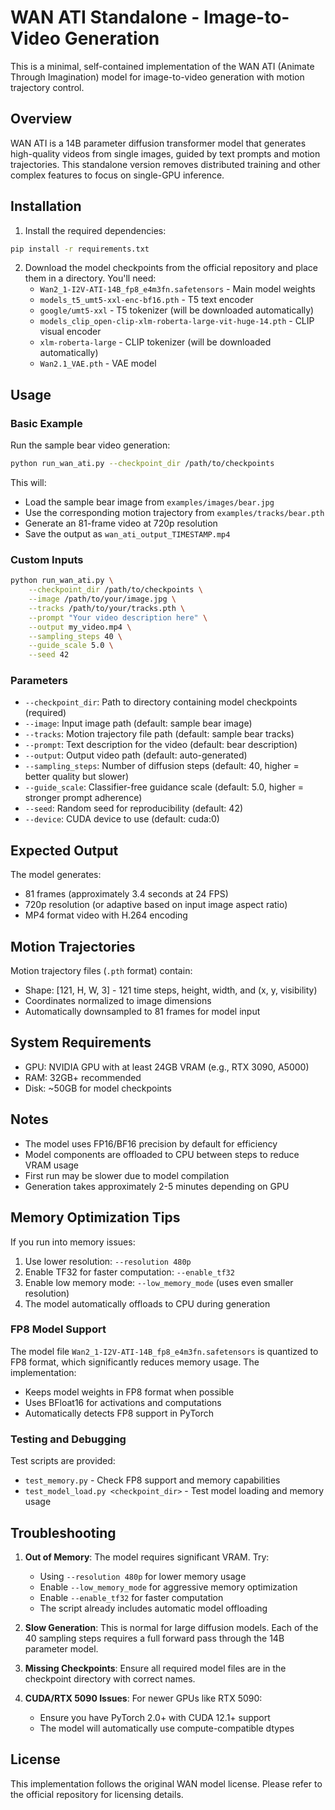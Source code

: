 # WAN ATI Standalone - Image-to-Video Generation

This is a minimal, self-contained implementation of the WAN ATI (Animate Through Imagination) model for image-to-video generation with motion trajectory control.

## Overview

WAN ATI is a 14B parameter diffusion transformer model that generates high-quality videos from single images, guided by text prompts and motion trajectories. This standalone version removes distributed training and other complex features to focus on single-GPU inference.

## Installation

1. Install the required dependencies:
```bash
pip install -r requirements.txt
```

2. Download the model checkpoints from the official repository and place them in a directory. You'll need:
   - `Wan2_1-I2V-ATI-14B_fp8_e4m3fn.safetensors` - Main model weights
   - `models_t5_umt5-xxl-enc-bf16.pth` - T5 text encoder
   - `google/umt5-xxl` - T5 tokenizer (will be downloaded automatically)
   - `models_clip_open-clip-xlm-roberta-large-vit-huge-14.pth` - CLIP visual encoder
   - `xlm-roberta-large` - CLIP tokenizer (will be downloaded automatically)
   - `Wan2.1_VAE.pth` - VAE model

## Usage

### Basic Example

Run the sample bear video generation:

```bash
python run_wan_ati.py --checkpoint_dir /path/to/checkpoints
```

This will:
- Load the sample bear image from `examples/images/bear.jpg`
- Use the corresponding motion trajectory from `examples/tracks/bear.pth`
- Generate an 81-frame video at 720p resolution
- Save the output as `wan_ati_output_TIMESTAMP.mp4`

### Custom Inputs

```bash
python run_wan_ati.py \
    --checkpoint_dir /path/to/checkpoints \
    --image /path/to/your/image.jpg \
    --tracks /path/to/your/tracks.pth \
    --prompt "Your video description here" \
    --output my_video.mp4 \
    --sampling_steps 40 \
    --guide_scale 5.0 \
    --seed 42
```

### Parameters

- `--checkpoint_dir`: Path to directory containing model checkpoints (required)
- `--image`: Input image path (default: sample bear image)
- `--tracks`: Motion trajectory file path (default: sample bear tracks)
- `--prompt`: Text description for the video (default: bear description)
- `--output`: Output video path (default: auto-generated)
- `--sampling_steps`: Number of diffusion steps (default: 40, higher = better quality but slower)
- `--guide_scale`: Classifier-free guidance scale (default: 5.0, higher = stronger prompt adherence)
- `--seed`: Random seed for reproducibility (default: 42)
- `--device`: CUDA device to use (default: cuda:0)

## Expected Output

The model generates:
- 81 frames (approximately 3.4 seconds at 24 FPS)
- 720p resolution (or adaptive based on input image aspect ratio)
- MP4 format video with H.264 encoding

## Motion Trajectories

Motion trajectory files (`.pth` format) contain:
- Shape: [121, H, W, 3] - 121 time steps, height, width, and (x, y, visibility)
- Coordinates normalized to image dimensions
- Automatically downsampled to 81 frames for model input

## System Requirements

- GPU: NVIDIA GPU with at least 24GB VRAM (e.g., RTX 3090, A5000)
- RAM: 32GB+ recommended
- Disk: ~50GB for model checkpoints

## Notes

- The model uses FP16/BF16 precision by default for efficiency
- Model components are offloaded to CPU between steps to reduce VRAM usage
- First run may be slower due to model compilation
- Generation takes approximately 2-5 minutes depending on GPU

## Memory Optimization Tips

If you run into memory issues:
1. Use lower resolution: `--resolution 480p`
2. Enable TF32 for faster computation: `--enable_tf32`
3. Enable low memory mode: `--low_memory_mode` (uses even smaller resolution)
4. The model automatically offloads to CPU during generation

### FP8 Model Support

The model file `Wan2_1-I2V-ATI-14B_fp8_e4m3fn.safetensors` is quantized to FP8 format, which significantly reduces memory usage. The implementation:
- Keeps model weights in FP8 format when possible
- Uses BFloat16 for activations and computations
- Automatically detects FP8 support in PyTorch

### Testing and Debugging

Test scripts are provided:
- `test_memory.py` - Check FP8 support and memory capabilities
- `test_model_load.py <checkpoint_dir>` - Test model loading and memory usage

## Troubleshooting

1. **Out of Memory**: The model requires significant VRAM. Try:
   - Using `--resolution 480p` for lower memory usage
   - Enable `--low_memory_mode` for aggressive memory optimization
   - Enable `--enable_tf32` for faster computation
   - The script already includes automatic model offloading

2. **Slow Generation**: This is normal for large diffusion models. Each of the 40 sampling steps requires a full forward pass through the 14B parameter model.

3. **Missing Checkpoints**: Ensure all required model files are in the checkpoint directory with correct names.

4. **CUDA/RTX 5090 Issues**: For newer GPUs like RTX 5090:
   - Ensure you have PyTorch 2.0+ with CUDA 12.1+ support
   - The model will automatically use compute-compatible dtypes

## License

This implementation follows the original WAN model license. Please refer to the official repository for licensing details.